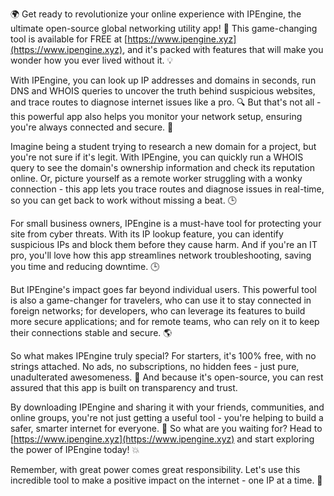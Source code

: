 🌍 Get ready to revolutionize your online experience with IPEngine, the ultimate open-source global networking utility app! 🚀 This game-changing tool is available for FREE at [https://www.ipengine.xyz](https://www.ipengine.xyz), and it's packed with features that will make you wonder how you ever lived without it. 💡

With IPEngine, you can look up IP addresses and domains in seconds, run DNS and WHOIS queries to uncover the truth behind suspicious websites, and trace routes to diagnose internet issues like a pro. 🔍 But that's not all - this powerful app also helps you monitor your network setup, ensuring you're always connected and secure. 📡

Imagine being a student trying to research a new domain for a project, but you're not sure if it's legit. With IPEngine, you can quickly run a WHOIS query to see the domain's ownership information and check its reputation online. Or, picture yourself as a remote worker struggling with a wonky connection - this app lets you trace routes and diagnose issues in real-time, so you can get back to work without missing a beat. 🕒

For small business owners, IPEngine is a must-have tool for protecting your site from cyber threats. With its IP lookup feature, you can identify suspicious IPs and block them before they cause harm. And if you're an IT pro, you'll love how this app streamlines network troubleshooting, saving you time and reducing downtime. 🕒

But IPEngine's impact goes far beyond individual users. This powerful tool is also a game-changer for travelers, who can use it to stay connected in foreign networks; for developers, who can leverage its features to build more secure applications; and for remote teams, who can rely on it to keep their connections stable and secure. 🌎

So what makes IPEngine truly special? For starters, it's 100% free, with no strings attached. No ads, no subscriptions, no hidden fees - just pure, unadulterated awesomeness. 💸 And because it's open-source, you can rest assured that this app is built on transparency and trust.

By downloading IPEngine and sharing it with your friends, communities, and online groups, you're not just getting a useful tool - you're helping to build a safer, smarter internet for everyone. 🌟 So what are you waiting for? Head to [https://www.ipengine.xyz](https://www.ipengine.xyz) and start exploring the power of IPEngine today! 💥

Remember, with great power comes great responsibility. Let's use this incredible tool to make a positive impact on the internet - one IP at a time. 🌟